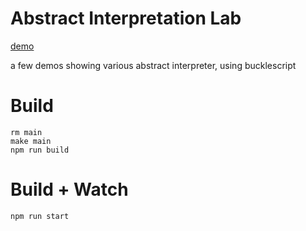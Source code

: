 # Abstract Interpretation Lab
[demo](https://josherich.github.io/abstract-interpretation-lab/dist)

a few demos showing various abstract interpreter, using bucklescript

# Build
```
rm main
make main
npm run build
```

# Build + Watch

```
npm run start
```
